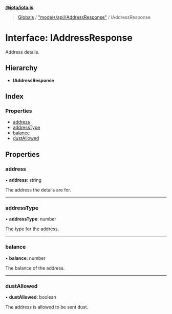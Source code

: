 **[@iota/iota.js](../README.md)**

> [Globals](../README.md) / ["models/api/IAddressResponse"](../modules/_models_api_iaddressresponse_.md) / IAddressResponse

# Interface: IAddressResponse

Address details.

## Hierarchy

* **IAddressResponse**

## Index

### Properties

* [address](_models_api_iaddressresponse_.iaddressresponse.md#address)
* [addressType](_models_api_iaddressresponse_.iaddressresponse.md#addresstype)
* [balance](_models_api_iaddressresponse_.iaddressresponse.md#balance)
* [dustAllowed](_models_api_iaddressresponse_.iaddressresponse.md#dustallowed)

## Properties

### address

•  **address**: string

The address the details are for.

___

### addressType

•  **addressType**: number

The type for the address.

___

### balance

•  **balance**: number

The balance of the address.

___

### dustAllowed

•  **dustAllowed**: boolean

The address is allowed to be sent dust.
